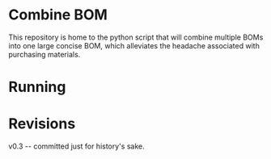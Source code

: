# Combine BOM
This repository is home to the python script that will combine multiple BOMs into one large concise BOM, which alleviates the headache associated with purchasing materials. 

# Running 

# Revisions
v0.3 -- committed just for history's sake. 